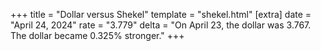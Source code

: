 +++
title = "Dollar versus Shekel"
template = "shekel.html"
[extra]
date = "April 24, 2024"
rate = "3.779"
delta = "On April 23, the dollar was 3.767. The dollar became 0.325% stronger."
+++
